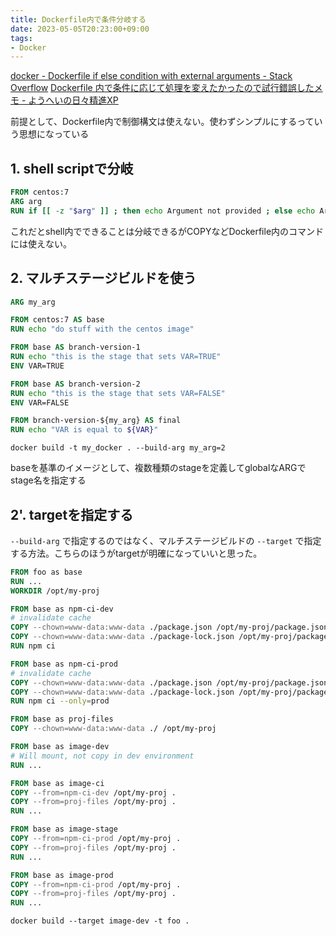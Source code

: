 ```yaml
---
title: Dockerfile内で条件分岐する
date: 2023-05-05T20:23:00+09:00
tags:
- Docker
---
```


[docker - Dockerfile if else condition with external arguments - Stack Overflow](https://stackoverflow.com/questions/43654656/dockerfile-if-else-condition-with-external-arguments)
[Dockerfile 内で条件に応じて処理を変えたかったので試行錯誤したメモ - ようへいの日々精進XP](https://inokara.hateblo.jp/entry/2021/01/02/165315)

前提として、Dockerfile内で制御構文は使えない。使わずシンプルにするっていう思想になっている

## 1. shell scriptで分岐

````dockerfile
FROM centos:7
ARG arg
RUN if [[ -z "$arg" ]] ; then echo Argument not provided ; else echo Argument is $arg ; fi
````

これだとshell内でできることは分岐できるがCOPYなどDockerfile内のコマンドには使えない。

## 2. マルチステージビルドを使う

````dockerfile
ARG my_arg

FROM centos:7 AS base
RUN echo "do stuff with the centos image"

FROM base AS branch-version-1
RUN echo "this is the stage that sets VAR=TRUE"
ENV VAR=TRUE

FROM base AS branch-version-2
RUN echo "this is the stage that sets VAR=FALSE"
ENV VAR=FALSE

FROM branch-version-${my_arg} AS final
RUN echo "VAR is equal to ${VAR}"
````

`docker build -t my_docker . --build-arg my_arg=2`

baseを基準のイメージとして、複数種類のstageを定義してglobalなARGでstage名を指定する

## 2'. targetを指定する

`--build-arg` で指定するのではなく、マルチステージビルドの `--target` で指定する方法。こちらのほうがtargetが明確になっていいと思った。

````dockerfile
FROM foo as base
RUN ...
WORKDIR /opt/my-proj

FROM base as npm-ci-dev
# invalidate cache
COPY --chown=www-data:www-data ./package.json /opt/my-proj/package.json
COPY --chown=www-data:www-data ./package-lock.json /opt/my-proj/package-lock.json
RUN npm ci

FROM base as npm-ci-prod
# invalidate cache
COPY --chown=www-data:www-data ./package.json /opt/my-proj/package.json
COPY --chown=www-data:www-data ./package-lock.json /opt/my-proj/package-lock.json
RUN npm ci --only=prod

FROM base as proj-files
COPY --chown=www-data:www-data ./ /opt/my-proj

FROM base as image-dev
# Will mount, not copy in dev environment
RUN ...

FROM base as image-ci
COPY --from=npm-ci-dev /opt/my-proj .
COPY --from=proj-files /opt/my-proj .
RUN ...

FROM base as image-stage
COPY --from=npm-ci-prod /opt/my-proj .
COPY --from=proj-files /opt/my-proj .
RUN ...

FROM base as image-prod
COPY --from=npm-ci-prod /opt/my-proj .
COPY --from=proj-files /opt/my-proj .
RUN ...
````

`docker build --target image-dev -t foo .`
